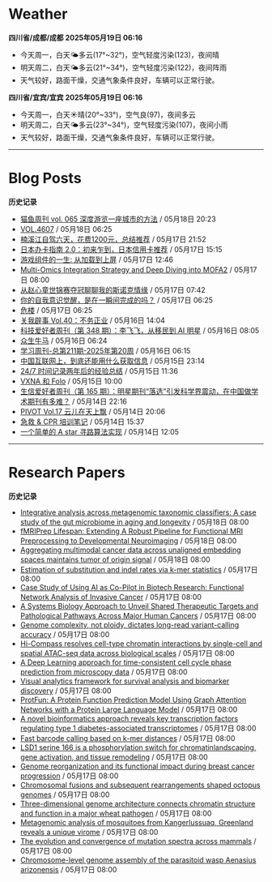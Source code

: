 # Weather
<!--qweather:start-->
**四川省/成都/成都 2025年05月19日 06:16**
- 今天周一，白天🌤️多云(17°~32°)，空气轻度污染(123)，夜间晴
- 明天周二，白天🌤️多云(21°~34°)，空气轻度污染(122)，夜间阵雨
- 天气较好，路面干燥，交通气象条件良好，车辆可以正常行驶。

**四川省/宜宾/宜宾 2025年05月19日 06:16**
- 今天周一，白天☀️晴(20°~33°)，空气良(97)，夜间多云
- 明天周二，白天🌤️多云(23°~34°)，空气轻度污染(107)，夜间小雨
- 天气较好，路面干燥，交通气象条件良好，车辆可以正常行驶。
<!--qweather:end-->
---
# Blog Posts
<!--rss-blogs:start-->
**历史记录**
- [猫鱼周刊 vol. 065 深度游览一座城市的方法](https://ameow.xyz/archives/weekly-065) / 05月18日 20:23
- [VOL.4607](http://m.wufazhuce.com/one/4770) / 05月18日 06:25
- [楠溪江自驾六天，花费1200元，总结推荐](https://blog.ops-coffee.cn/r/city-china-zhejiang-wenzhou-yongjia-nanxijiang.html) / 05月17日 21:52
- [日本办卡指南 2.0：初来乍到，日本信用卡推荐](https://song.al/creditcard2) / 05月17日 15:15
- [游戏组件的一生: 从加载到上屏](https://blog.ursb.me/posts/game-engine-renderer/) / 05月17日 12:46
- [Multi-Omics Integration Strategy and Deep Diving into MOFA2](https://divingintogeneticsandgenomics.com/post/multiomics-mofa2/) / 05月17日 08:00
- [从赵心童世锦赛夺冠聊聊我的斯诺克情缘](https://wiki.eryajf.net/pages/a49f60/) / 05月17日 07:42
- [你的自我意识觉醒，是在一瞬间完成的吗？](http://m.wufazhuce.com/question/4367) / 05月17日 06:25
- [危楼](http://m.wufazhuce.com/article/6794) / 05月17日 06:25
- [关我辟事 Vol.40：不务正业](https://blog.douchi.space/spark-joy-digest-2025-5a/) / 05月16日 14:04
- [科技爱好者周刊（第 348 期）：李飞飞，从移民到 AI 明星](http://www.ruanyifeng.com/blog/2025/05/weekly-issue-348.html) / 05月16日 08:05
- [众生牛马](https://www.xiangshitan.com/post/3402.html) / 05月16日 06:24
- [学习周刊-总第211期-2025年第20周](https://wiki.eryajf.net/pages/a0fa42/) / 05月16日 06:15
- [中国互联网上，到底还能用什么获取信息](https://cyp0633.icu/timeline/2025/05/fsou-lawsuit/) / 05月15日 23:14
- [24/7 时间记录两年后的经验总结](https://thirdshire.com/timetracking/) / 05月15日 11:36
- [VXNA 和 Folo](https://anotherdayu.com/2025/6972/) / 05月15日 10:00
- [生信爱好者周刊（第 165 期）：明星期刊“落选”引发科学界震动，在中国做学术期刊有多难？](https://openbiox.github.io/weekly/issue-165/) / 05月14日 22:16
- [PIVOT Vol.17 云儿在天上飘](https://anotherdayu.com/2025/6966/) / 05月14日 20:06
- [急救 & CPR 培训笔记](https://blog.douchi.space/first-aid-training/) / 05月14日 15:37
- [一个简单的 A star 寻路算法实现](https://blog.codingnow.com/2025/05/a_star_pathfinding.html) / 05月14日 12:05
<!--rss-blogs:end-->
---
# Research Papers
<!--rss-papers:start-->
**历史记录**
- [Integrative analysis across metagenomic taxonomic classifiers: A case study of the gut microbiome in aging and longevity](https://www.biorxiv.org/content/10.1101/2025.05.14.654104v1?rss=1) / 05月18日 08:00
- [fMRIPrep Lifespan: Extending A Robust Pipeline for Functional MRI Preprocessing to Developmental Neuroimaging](https://www.biorxiv.org/content/10.1101/2025.05.14.654069v1?rss=1) / 05月18日 08:00
- [Aggregating multimodal cancer data across unaligned embedding spaces maintains tumor of origin signal](https://www.biorxiv.org/content/10.1101/2025.05.14.653900v1?rss=1) / 05月18日 08:00
- [Estimation of substitution and indel rates via k-mer statistics](https://www.biorxiv.org/content/10.1101/2025.05.14.653858v1?rss=1) / 05月17日 08:00
- [Case Study of Using AI as Co-Pilot in Biotech Research: Functional Network Analysis of Invasive Cancer](https://www.biorxiv.org/content/10.1101/2025.05.14.654152v1?rss=1) / 05月17日 08:00
- [A Systems Biology Approach to Unveil Shared Therapeutic Targets and Pathological Pathways Across Major Human Cancers](https://www.biorxiv.org/content/10.1101/2025.05.14.653945v1?rss=1) / 05月17日 08:00
- [Genome complexity, not ploidy, dictates long-read variant-calling accuracy](https://www.biorxiv.org/content/10.1101/2025.05.14.653922v1?rss=1) / 05月17日 08:00
- [Hi-Compass resolves cell-type chromatin interactions by single-cell and spatial ATAC-seq data across biological scales](https://www.biorxiv.org/content/10.1101/2025.05.14.654019v1?rss=1) / 05月17日 08:00
- [A Deep Learning approach for time-consistent cell cycle phase prediction from microscopy data](https://www.biorxiv.org/content/10.1101/2025.05.16.654306v1?rss=1) / 05月17日 08:00
- [Visual analytics framework for survival analysis and biomarker discovery](https://www.biorxiv.org/content/10.1101/2025.05.14.654136v1?rss=1) / 05月17日 08:00
- [ProtFun: A Protein Function Prediction Model Using Graph Attention Networks with a Protein Large Language Model](https://www.biorxiv.org/content/10.1101/2025.05.13.653854v1?rss=1) / 05月17日 08:00
- [A novel bioinformatics approach reveals key transcription factors regulating type 1 diabetes-associated transcriptomes](https://www.biorxiv.org/content/10.1101/2025.05.13.653885v1?rss=1) / 05月17日 08:00
- [Fast barcode calling based on k-mer distances](https://www.biorxiv.org/content/10.1101/2025.05.12.653416v1?rss=1) / 05月17日 08:00
- [LSD1 serine 166 is a phosphorylation switch for chromatinlandscaping, gene activation, and tissue remodeling](https://www.biorxiv.org/content/10.1101/2025.05.14.653937v1?rss=1) / 05月17日 08:00
- [Genome reorganization and its functional impact during breast cancer progression](https://www.biorxiv.org/content/10.1101/2025.05.14.654144v1?rss=1) / 05月17日 08:00
- [Chromosomal fusions and subsequent rearrangements shaped octopus genomes](https://www.biorxiv.org/content/10.1101/2025.05.16.652989v1?rss=1) / 05月17日 08:00
- [Three-dimensional genome architecture connects chromatin structure and function in a major wheat pathogen](https://www.biorxiv.org/content/10.1101/2025.05.13.653796v1?rss=1) / 05月17日 08:00
- [Metagenomic analysis of mosquitoes from Kangerlussuaq, Greenland reveals a unique virome](https://www.nature.com/articles/s41598-025-01086-z) / 05月17日 08:00
- [The evolution and convergence of mutation spectra across mammals](https://www.nature.com/articles/s42003-025-08181-x) / 05月17日 08:00
- [Chromosome-level genome assembly of the parasitoid wasp Aenasius arizonensis](https://www.nature.com/articles/s41597-025-05020-w) / 05月17日 08:00
<!--rss-papers:end-->
